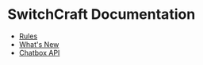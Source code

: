 # SwitchCraft Documentation

- [Rules](/rules.md)
- [What's New](/whats-new/)
- [Chatbox API](/chatbox/)

